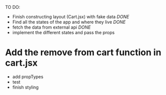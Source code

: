 TO DO:
- Finish constructing layout (Cart.jsx) with fake data          *DONE*
- Find all the states of the app and where they live            *DONE*
- fetch the data from external api                              *DONE*
- implement the different states and pass the props
 # Add the remove from cart function in cart.jsx
- add propTypes
- test 
- finish styling